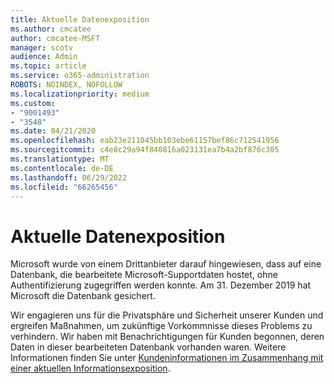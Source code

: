 ```yaml
---
title: Aktuelle Datenexposition
ms.author: cmcatee
author: cmcatee-MSFT
manager: scotv
audience: Admin
ms.topic: article
ms.service: o365-administration
ROBOTS: NOINDEX, NOFOLLOW
ms.localizationpriority: medium
ms.custom:
- "9001493"
- "3548"
ms.date: 04/21/2020
ms.openlocfilehash: eab23e211045bb103ebe61157bef86c712541956
ms.sourcegitcommit: c4e8c29a94f840816a023131ea7b4a2bf876c305
ms.translationtype: MT
ms.contentlocale: de-DE
ms.lasthandoff: 06/29/2022
ms.locfileid: "66265456"
---
```

# <a name="recent-data-exposure"></a>Aktuelle Datenexposition

Microsoft wurde von einem Drittanbieter darauf hingewiesen, dass auf eine Datenbank, die bearbeitete Microsoft-Supportdaten hostet, ohne Authentifizierung zugegriffen werden konnte. Am 31. Dezember 2019 hat Microsoft die Datenbank gesichert.

Wir engagieren uns für die Privatsphäre und Sicherheit unserer Kunden und ergreifen Maßnahmen, um zukünftige Vorkommnisse dieses Problems zu verhindern. Wir haben mit Benachrichtigungen für Kunden begonnen, deren Daten in dieser bearbeiteten Datenbank vorhanden waren. Weitere Informationen finden Sie unter [Kundeninformationen im Zusammenhang mit einer aktuellen Informationsexposition](https://aka.ms/privacyinfo).

